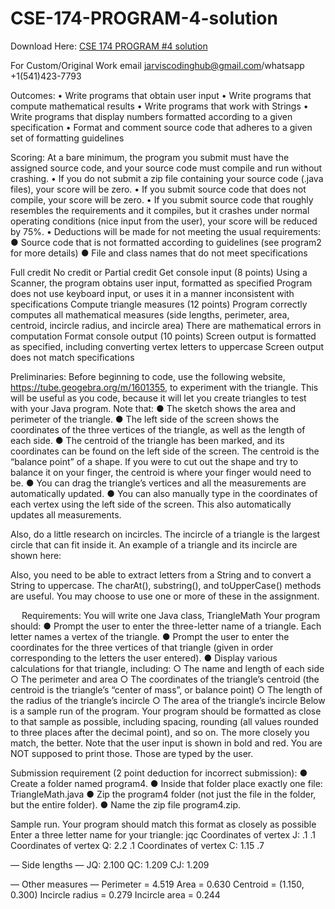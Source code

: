 # CSE-174-PROGRAM-4-solution

Download Here: [CSE 174 PROGRAM #4 solution](https://jarviscodinghub.com/assignment/cse-174-program-4-solution/)

For Custom/Original Work email jarviscodinghub@gmail.com/whatsapp +1(541)423-7793

Outcomes:
• Write programs that obtain user input
• Write programs that compute mathematical results
• Write programs that work with Strings
• Write programs that display numbers formatted according to a given specification
• Format and comment source code that adheres to a given set of formatting guidelines

Scoring:
At a bare minimum, the program you submit must have the assigned source code, and your source code must compile and run without crashing.
• If you do not submit a zip file containing your source code (.java files), your score will be zero.
• If you submit source code that does not compile, your score will be zero.
• If you submit source code that roughly resembles the requirements and it compiles, but it crashes under normal operating conditions (nice input from the user), your score will be reduced by 75%.
• Deductions will be made for not meeting the usual requirements:
● Source code that is not formatted according to guidelines (see program2 for more details)
● File and class names that do not meet specifications

Full credit No credit or Partial credit
Get console input
(8 points) Using a Scanner, the program obtains user input, formatted as specified Program does not use keyboard input, or uses it in a manner inconsistent with specifications
Compute triangle measures
(12 points) Program correctly computes all mathematical measures (side lengths, perimeter, area, centroid, incircle radius, and incircle area) There are mathematical errors in computation
Format console output
(10 points) Screen output is formatted as specified, including converting vertex letters to uppercase Screen output does not match specifications

Preliminaries:
Before beginning to code, use the following website, https://tube.geogebra.org/m/1601355, to experiment with the triangle. This will be useful as you code, because it will let you create triangles to test with your Java program. Note that:
● The sketch shows the area and perimeter of the triangle.
● The left side of the screen shows the coordinates of the three vertices of the triangle, as well as the length of each side.
● The centroid of the triangle has been marked, and its coordinates can be found on the left side of the screen. The centroid is the “balance point” of a shape. If you were to cut out the shape and try to balance it on your finger, the centroid is where your finger would need to be.
● You can drag the triangle’s vertices and all the measurements are automatically updated.
● You can also manually type in the coordinates of each vertex using the left side of the screen. This also automatically updates all measurements.

Also, do a little research on incircles. The incircle of a triangle is the largest circle that can fit inside it. An example of a triangle and its incircle are shown here:

Also, you need to be able to extract letters from a String and to convert a String to uppercase. The charAt(), substring(), and toUpperCase() methods are useful. You may choose to use one or more of these in the assignment.

 
Requirements: You will write one Java class, TriangleMath
Your program should:
● Prompt the user to enter the three-letter name of a triangle. Each letter names a vertex of the triangle.
● Prompt the user to enter the coordinates for the three vertices of that triangle (given in order corresponding to the letters the user entered).
● Display various calculations for that triangle, including:
○ The name and length of each side
○ The perimeter and area
○ The coordinates of the triangle’s centroid (the centroid is the triangle’s “center of mass”, or balance point)
○ The length of the radius of the triangle’s incircle
○ The area of the triangle’s incircle
Below is a sample run of the program. Your program should be formatted as close to that sample as possible, including spacing, rounding (all values rounded to three places after the decimal point), and so on. The more closely you match, the better. Note that the user input is shown in bold and red. You are NOT supposed to print those. Those are typed by the user.

Submission requirement (2 point deduction for incorrect submission):
● Create a folder named program4.
● Inside that folder place exactly one file: TriangleMath.java
● Zip the program4 folder (not just the file in the folder, but the entire folder).
● Name the zip file program4.zip.

Sample run. Your program should match this format as closely as possible
Enter a three letter name for your triangle: jqc
Coordinates of vertex J: .1 .1
Coordinates of vertex Q: 2.2 .1
Coordinates of vertex C: 1.15 .7

— Side lengths —
JQ: 2.100
QC: 1.209
CJ: 1.209

— Other measures —
Perimeter = 4.519
Area = 0.630
Centroid = (1.150, 0.300)
Incircle radius = 0.279
Incircle area = 0.244




